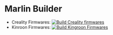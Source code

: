 # Marlin Builder

- Creality Firmwares: [![Build Creality firmwares](https://github.com/fuzzy/marlin-builder/actions/workflows/creality.yaml/badge.svg)](https://github.com/fuzzy/marlin-builder/actions/workflows/creality.yaml)
- Kinroon Firmwares: [![Build Kingroon Firmwares](https://github.com/fuzzy/marlin-builder/actions/workflows/kingroon.yaml/badge.svg)](https://github.com/fuzzy/marlin-builder/actions/workflows/kingroon.yaml)
